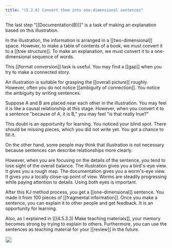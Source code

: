 ```yaml
---
title: "(5.2.8) Convert them into one-dimensional sentences"
---
```


The last step "[[Documentation(B)]]" is a task of making an explanation based on this illustration.

In the illustration, the information is arranged in a [[two-dimensional]] space. However, to make a table of contents of a book, we must convert it to a [[tree structure]]. To make an explanation, we must convert it to a one-dimensional sequence of words.

This [[format conversion]] task is useful. You may find a [[gap]] when you try to make a connected story.

An illustration is suitable for grasping the [[overall picture]] roughly. However, often you do not notice [[ambiguity of connection]]. You notice the ambiguity by writing sentences.

Suppose A and B are placed near each other in the illustration. You may feel it is like a causal relationship at this stage. However, when you convert it to a sentence "because of A, it is B," you may feel "is that really true?"

This doubt is an opportunity for learning. You noticed your blind spot. There should be missing pieces, which you did not write yet. You got a chance to fill it.

On the other hand, some people may think that illustration is not necessary because sentences can describe relationships more clearly.

However, when you are focusing on the details of the sentence, you tend to lose sight of the overall balance.
The illustration gives you a bird's-eye view. It gives you a rough map. The documentation gives you a worm's-eye view. It gives you a locally close-up point of view. Worms are steadily progressing while paying attention to details. Using both eyes is important.

After this KJ method process, you get a [[one-dimensional]] sentence. You made it from 100 pieces of [[fragmental information]]. Once you make a sentence, you can explain it to other people and get feedback. It is an opportunity for learning.

Also, as I explained in [[(4.5.3.3) Make teaching materials]], your memory becomes strong by trying to explain to others. Furthermore, you can use the sentences as teaching material for your [[review]] in the future.

<img src='https://scrapbox.io/api/pages/nishio/en/icon' alt='en.icon' height="19.5"/>